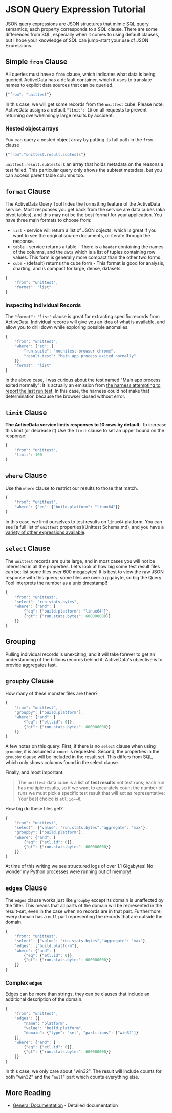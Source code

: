 # JSON Query Expression Tutorial

JSON query expressions are JSON structures that mimic SQL query semantics;
each property corresponds to a SQL clause. There are some differences from
SQL, especially when it comes to using default clauses, but I hope your
knowledge of SQL can jump-start your use of JSON Expressions.


## Simple `from` Clause

All queries must have a `from` clause, which indicates what data is being
queried. ActiveData has a default container, which it uses to translate names
to explicit data sources that can be queried.

```javascript
{"from": "unittest"}

```

In this case, we will get some records from the `unittest` cube. Please note: ActiveData assigns a default `"limit": 10` on all requests to prevent returning overwhelmingly large results by accident.

### Nested object arrays

You can query a nested object array by putting its full path in the `from` clause

```javascript
{"from":"unittest.result.subtests"}
```

`unittest.result.subtests` is an array that holds metadata on the reasons a test failed. This particular query only shows the subtest metadata, but you can access parent table columns too.


`format` Clause
---------------

The ActiveData Query Tool hides the formatting feature of the ActiveData service. Most responses you get back from the service are data cubes (aka pivot tables), and this may not be the best format for your application. You have three main formats to choose from:

* `list` - service will return a list of JSON objects, which is great if you want to see the original source documents, or iterate through the response.
* `table` - service returns a table - There is a `header` containing the names of the columns, and the `data` which is a list of tuples containing row values. This form is generally more compact than the other two forms.
* `cube` - (default) returns the cube form - This format is good for analysis, charting, and is compact for large, dense, datasets.

```javascript
{
    "from": "unittest",
    "format": "list"
}
```

### Inspecting Individual Records

The `"format": "list"` clause is great for extracting specific records from ActiveData. Individual records will give you an idea of what is available, and allow you to drill down while exploring possible anomalies.

```javascript
{
    "from": "unittest",
    "where": {"eq": {
        "run.suite": "mochitest-browser-chrome",
        "result.test": "Main app process exited normally"
    }},
    "format": "list"
}
```

In the above case, I was curious about the test named "Main app process exited normally": It is actually an emission from [the harness attempting to report the last run test](https://hg.mozilla.org/mozilla-central/file/291614a686f1/testing/mochitest/runtests.py#l1824). In this case, the harness could not make that determination because the browser closed without error.  


## `limit` Clause

**The ActiveData service limits responses to 10 rows by default**. To increase this limit (or decrease it) Use the `limit` clause to set an upper bound on the response:

```javascript
{
    "from": "unittest",
    "limit": 100
}

```

## `where` Clause

Use the `where` clause to restrict our results to those that match. 


```javascript
{
    "from": "unittest",
    "where": {"eq": {"build.platform": "linux64"}}
}
```

In this case, we limit ourselves to test results on `linux64` platform. You can see [a full list of `unittest` properties](Unittest Schema.md), and you have a [variety of other expressions available](jx_expressions.md). 


## `select` Clause

The `unittest` records are quite large, and in most cases you will not be interested in all the properties. Let's look at how big some test result files can be; list some files over 600 megabytes! It is best to view the raw JSON response with this query; some files are over a gigabyte, so big the Query Tool interprets the number as a unix timestamp!!

```javascript
{
    "from": "unittest",
    "select": "run.stats.bytes",
    "where": {"and": [
        {"eq": {"build.platform": "linux64"}},
        {"gt": {"run.stats.bytes": 600000000}}
    ]}
}
```

## Grouping

Pulling individual records is unexciting, and it will take forever to get an understanding of the billions records behind it. ActiveData's objective is to provide aggregates fast.

## `groupby` Clause

How many of these monster files are there?

```javascript
{
    "from": "unittest",
    "groupby": ["build.platform"],
    "where": {"and": [
        {"eq": {"etl.id": 0}},
        {"gt": {"run.stats.bytes": 600000000}}        
    ]}
}
```

A few notes on this query: First, if there is no `select` clause when using `groupby`, it is assumed a `count` is requested. Second, the properties in the `groupby` clause will be included in the result set. This differs from SQL, which only shows columns found in the select clause.

Finally, and most important:

> The `unittest` data cube is a list of **test results** not test runs; each run has multiple results, so if we want to accurately count the number of runs we must pick a specific test result that will act as representative: Your best choice is `etl.id==0`.

How big do these files get?

```javascript
{
    "from": "unittest",
    "select": {"value": "run.stats.bytes","aggregate": "max"},
    "groupby": ["build.platform"],
    "where": {"and": [
        {"eq": {"etl.id": 0}},
        {"gt": {"run.stats.bytes": 600000000}}
    ]}
}
```

At time of this writing we see structured logs of over 1.1 Gigabytes! No wonder my Python processes were running out of memory! 


## `edges` Clause

The `edges` clause works just like `groupby` except its domain is unaffected
by the filter. This means that all parts of the domain will be represented in
the result-set, even in the case when no records are in that part.
Furthermore, every domain has a `null` part representing the records that are
outside the domain. 

```javascript
{
    "from": "unittest",
    "select": {"value": "run.stats.bytes","aggregate": "max"},
    "edges": ["build.platform"],
    "where": {"and": [
        {"eq": {"etl.id": 0}},
        {"gt": {"run.stats.bytes": 600000000}}
    ]}
}
```

### Complex `edges`

Edges can be more than strings, they can be clauses that include an additional
description of the domain.


```javascript
{
    "from": "unittest",
    "edges": [{
        "name": "platform", 
        "value": "build.platform", 
        "domain": {"type": "set", "partitions": ["win32"]}
    }],
    "where": {"and": [
        {"eq": {"etl.id": 0}},
        {"gt": {"run.stats.bytes": 600000000}}
    ]}
}
```

In this case, we only care about "win32". The result will include counts for
both "win32" and the "`null`" part which counts everything else.  



## More Reading

* [General Documentation](jx.md) - Detailed documentation

